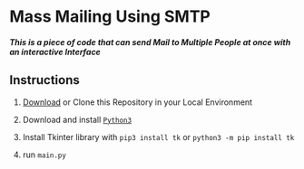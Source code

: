 # Mass Mailing Using SMTP

##### This is a piece of code that can send Mail to Multiple People at once with an interactive Interface


## Instructions

1. [Download](https://github.com/neeleshpandey/MassMailing/archive/refs/heads/main.zip) or Clone this Repository in your Local Environment

2. Download and install [`Python3`](https://www.python.org/downloads/)

3. Install Tkinter library with `pip3 install tk` or `python3 -m pip install tk`

4. run `main.py`